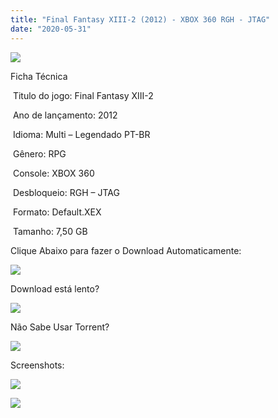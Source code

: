 ```yaml
---
title: "Final Fantasy XIII-2 (2012) - XBOX 360 RGH - JTAG"
date: "2020-05-31"
---
```


![](https://1.bp.blogspot.com/-IsR-6-k5oxA/XtMwpqZhnpI/AAAAAAAAINQ/UP4CLdVEY3M1nRzJ70J3UMLgBcpvidoEgCK4BGAsYHg/Screenshot_1.png)

Ficha Técnica

 Titulo do jogo: Final Fantasy XIII-2

 Ano de lançamento: 2012

 Idioma: Multi – Legendado PT-BR

 Gênero: RPG

 Console: XBOX 360

 Desbloqueio: RGH – JTAG

 Formato: Default.XEX

 Tamanho: 7,50 GB

Clique Abaixo para fazer o Download Automaticamente:

[![](https://1.bp.blogspot.com/-eNerQjlxWXg/Xsyoy1YwxPI/AAAAAAAAG8o/qs-0XGNQDR4jSn0uGinE3EzKZZ6GoZnEACPcBGAYYCw/s1600/LINK1.png)](https://zee.gl/CGFYZoo)

Download está lento? 

[![](https://1.bp.blogspot.com/-QBDuGFKyRJI/XsypYtiebuI/AAAAAAAAG8w/2RjkhEnbyOwqZwiSxt3jP8uux5MWubGIACLcBGAsYHQ/s1600/LINK3.png)](https://ultragames-torrents.blogspot.com/2020/05/como-acelerar-torrents.html)

Não Sabe Usar Torrent?

[![](https://1.bp.blogspot.com/-z801RGeeaF0/XsypYEdLUrI/AAAAAAAAG8s/Mg8nVcYZpQox_qkNZQ6YLcR9F0FWCX6FwCPcBGAYYCw/s1600/LINK2.png)](https://ultragames-torrents.blogspot.com/2020/04/como-baixar-jogos-com-o-utorrent.html)

Screenshots:

[![](https://1.bp.blogspot.com/-CTmhgf4hFDU/XtMwpLavxVI/AAAAAAAAINM/hqVaailo7vYWhqyPMbNspKl0rUkv8hfOACK4BGAsYHg/w400-h225/maxresdefault.jpg)](https://1.bp.blogspot.com/-CTmhgf4hFDU/XtMwpLavxVI/AAAAAAAAINM/hqVaailo7vYWhqyPMbNspKl0rUkv8hfOACK4BGAsYHg/maxresdefault.jpg)

[![](https://1.bp.blogspot.com/-MhOPgKGmnMc/XtMwohcPenI/AAAAAAAAINI/HIzax840zWsxJGhqP4xkg6VW24kwG6KpQCK4BGAsYHg/w400-h225/maxresdefault{df0b4067d4cf89da3ca8e6c7a68e90e99b01985f87ec33497998002e9f13b411}2B{df0b4067d4cf89da3ca8e6c7a68e90e99b01985f87ec33497998002e9f13b411}25281{df0b4067d4cf89da3ca8e6c7a68e90e99b01985f87ec33497998002e9f13b411}2529.jpg)](https://1.bp.blogspot.com/-MhOPgKGmnMc/XtMwohcPenI/AAAAAAAAINI/HIzax840zWsxJGhqP4xkg6VW24kwG6KpQCK4BGAsYHg/maxresdefault{df0b4067d4cf89da3ca8e6c7a68e90e99b01985f87ec33497998002e9f13b411}2B{df0b4067d4cf89da3ca8e6c7a68e90e99b01985f87ec33497998002e9f13b411}25281{df0b4067d4cf89da3ca8e6c7a68e90e99b01985f87ec33497998002e9f13b411}2529.jpg)
